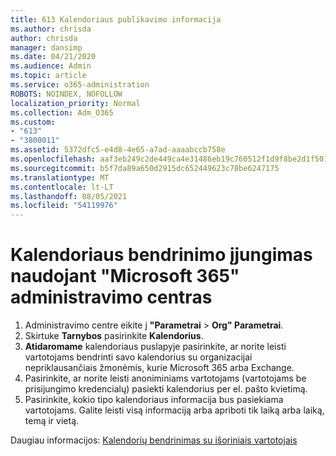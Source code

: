 ```yaml
---
title: 613 Kalendoriaus publikavimo informacija
ms.author: chrisda
author: chrisda
manager: dansimp
ms.date: 04/21/2020
ms.audience: Admin
ms.topic: article
ms.service: o365-administration
ROBOTS: NOINDEX, NOFOLLOW
localization_priority: Normal
ms.collection: Adm_O365
ms.custom:
- "613"
- "3800011"
ms.assetid: 5372dfc5-e4d8-4e65-a7ad-aaaabccb758e
ms.openlocfilehash: aaf3eb249c2de449ca4e31486eb19c760512f1d9f8be2d1f501e7cdf54de62ed
ms.sourcegitcommit: b5f7da89a650d2915dc652449623c78be6247175
ms.translationtype: MT
ms.contentlocale: lt-LT
ms.lasthandoff: 08/05/2021
ms.locfileid: "54119976"
---
```

# <a name="enable-calendar-sharing-using-the-microsoft-365-admin-center"></a>Kalendoriaus bendrinimo įjungimas naudojant "Microsoft 365" administravimo centras

1. Administravimo centre eikite į **"Parametrai**   >   **Org" Parametrai**.
2. Skirtuke  **Tarnybos**  pasirinkite  **Kalendorius**.
3. **Atidaromame** kalendoriaus puslapyje pasirinkite, ar norite leisti vartotojams bendrinti savo kalendorius su organizacijai nepriklausančiais žmonėmis, kurie Microsoft 365 arba Exchange.
4. Pasirinkite, ar norite leisti anoniminiams vartotojams (vartotojams be prisijungimo kredencialų) pasiekti kalendorius per el. pašto kvietimą.
5. Pasirinkite, kokio tipo kalendoriaus informacija bus pasiekiama vartotojams. Galite leisti visą informaciją arba apriboti tik laiką arba laiką, temą ir vietą.

Daugiau informacijos: [Kalendorių bendrinimas su išoriniais vartotojais](https://docs.microsoft.com/microsoft-365/admin/manage/share-calendars-with-external-users)
